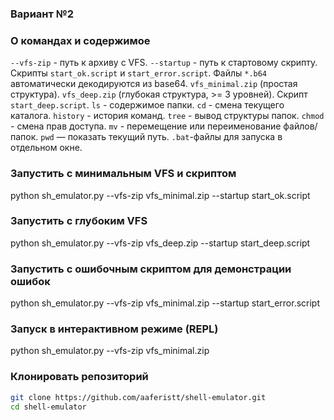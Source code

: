 ### Вариант №2

### О командах и содержимое
`--vfs-zip` - путь к архиву с VFS.
`--startup` - путь к стартовому скрипту.
Скрипты `start_ok.script` и `start_error.script`.
Файлы `*.b64` автоматически декодируются из base64.
`vfs_minimal.zip` (простая структура).
`vfs_deep.zip` (глубокая структура, >= 3 уровней).
Скрипт `start_deep.script`.
`ls` - содержимое папки.
`cd` - смена текущего каталога.
`history` - история команд.
`tree` - вывод структуры папок.
`chmod` - смена прав доступа.
`mv` - перемещение или переименование файлов/папок.
`pwd` — показать текущий путь.
`.bat`-файлы для запуска в отдельном окне.


### Запустить с минимальным VFS и скриптом
python sh_emulator.py --vfs-zip vfs_minimal.zip --startup start_ok.script

### Запустить с глубоким VFS
python sh_emulator.py --vfs-zip vfs_deep.zip --startup start_deep.script

### Запустить с ошибочным скриптом для демонстрации ошибок
python sh_emulator.py --vfs-zip vfs_minimal.zip --startup start_error.script

### Запуск в интерактивном режиме (REPL)
python sh_emulator.py --vfs-zip vfs_minimal.zip


### Клонировать репозиторий
```bash
git clone https://github.com/aaferistt/shell-emulator.git
cd shell-emulator

